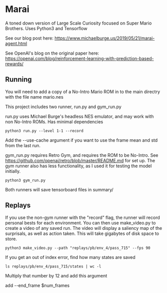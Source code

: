 # Marai
A toned down version of Large Scale Curiosity focused on Super Mario Brothers.
Uses Python3 and Tensorflow

See our blog post here: https://www.michaelburge.us/2019/05/21/marai-agent.html

See OpenAI's blog on the original paper here: https://openai.com/blog/reinforcement-learning-with-prediction-based-rewards/

## Running
You will need to add a copy of a No-Intro Mario ROM in to the main directry with the file name mario.nes

This project includes two runner, run.py and gym_run.py

run.py uses Michael Burge's headless NES emulator, and may work with non No-Intro ROMs. Has minimal dependencies

```
python3 run.py --level 1-1 --record 
```

Add the --use-cache argument if you want to use the frame mean and std from the last run.

gym_run.py requires Retro Gym, and requires the ROM to be No-Intro. See https://github.com/openai/retro/blob/master/README.md for set up. The gym runner also has less functionality, as I used it for testing the model initially.

```
python3 gym_run.py
```

Both runners will save tensorboard files in summary/

## Replays

If you use the non-gym runner with the "record" flag, the runner will record personal bests for each environment. You can then use make_video.py to create a video of any saved run. The video will display a saliency map of the surprisals, as well as action taken. This will take gigabytes of disk space to store.

```
python3 make_video.py --path "replays/pb/env_4/pass_715" --fps 90
```

If you get an out of index error, find how many states are saved

```
ls replays/pb/env_4/pass_715/states | wc -l
```

Multiply that number by 12 and add this argument

add --end_frame $num_frames

